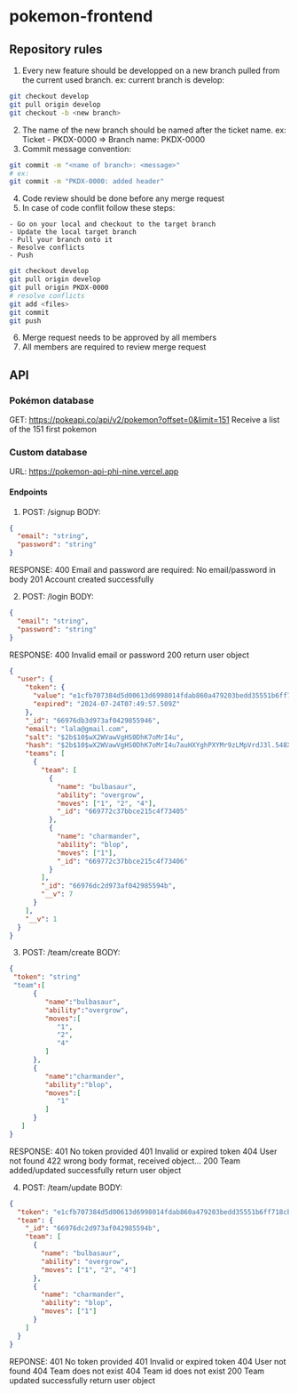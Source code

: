 # pokemon-frontend

## Repository rules

1. Every new feature should be developped on a new branch pulled from the current used branch. ex: current branch is develop:

```bash
git checkout develop
git pull origin develop
git checkout -b <new branch>
```

2. The name of the new branch should be named after the ticket name. ex: Ticket - PKDX-0000 => Branch name: PKDX-0000
3. Commit message convention:

```bash
git commit -m "<name of branch>: <message>"
# ex:
git commit -m "PKDX-0000: added header"
```

4. Code review should be done before any merge request
5. In case of code conflit follow these steps:

```
- Go on your local and checkout to the target branch
- Update the local target branch
- Pull your branch onto it
- Resolve conflicts
- Push
```

```bash
git checkout develop
git pull origin develop
git pull origin PKDX-0000
# resolve conflicts
git add <files>
git commit
git push
```

6. Merge request needs to be approved by all members
7. All members are required to review merge request

## API

### Pokémon database

GET: https://pokeapi.co/api/v2/pokemon?offset=0&limit=151
Receive a list of the 151 first pokemon

### Custom database

URL: https://pokemon-api-phi-nine.vercel.app

#### Endpoints

1. POST: /signup
   BODY:

```json
{
  "email": "string",
  "password": "string"
}
```

RESPONSE:
400 Email and password are required: No email/password in body
201 Account created successfully

2. POST: /login
   BODY:

```json
{
  "email": "string",
  "password": "string"
}
```

RESPONSE:
400 Invalid email or password
200 return user object

```json
{
  "user": {
    "token": {
      "value": "e1cfb707384d5d00613d6998014fdab860a479203bedd35551b6ff718cbe82bb",
      "expired": "2024-07-24T07:49:57.509Z"
    },
    "_id": "66976db3d973af0429855946",
    "email": "lala@gmail.com",
    "salt": "$2b$10$wX2WVawVgHS0DhK7oMrI4u",
    "hash": "$2b$10$wX2WVawVgHS0DhK7oMrI4u7auHXYghPXYMr9zLMpVrdJ3l.548X0m",
    "teams": [
      {
        "team": [
          {
            "name": "bulbasaur",
            "ability": "overgrow",
            "moves": ["1", "2", "4"],
            "_id": "669772c37bbce215c4f73405"
          },
          {
            "name": "charmander",
            "ability": "blop",
            "moves": ["1"],
            "_id": "669772c37bbce215c4f73406"
          }
        ],
        "_id": "66976dc2d973af042985594b",
        "__v": 7
      }
    ],
    "__v": 1
  }
}
```

3. POST: /team/create
   BODY:

```json
{
 "token": "string"
 "team":[
      {
         "name":"bulbasaur",
         "ability":"overgrow",
         "moves":[
            "1",
            "2",
            "4"
         ]
      },
      {
         "name":"charmander",
         "ability":"blop",
         "moves":[
            "1"
         ]
      }
   ]
}
```

RESPONSE:
401 No token provided
401 Invalid or expired token
404 User not found
422 wrong body format, received object...
200 Team added/updated successfully return user object

4. POST: /team/update
   BODY:

```json
{
  "token": "e1cfb707384d5d00613d6998014fdab860a479203bedd35551b6ff718cbe82bb",
  "team": {
    "_id": "66976dc2d973af042985594b",
    "team": [
      {
        "name": "bulbasaur",
        "ability": "overgrow",
        "moves": ["1", "2", "4"]
      },
      {
        "name": "charmander",
        "ability": "blop",
        "moves": ["1"]
      }
    ]
  }
}
```

REPONSE:
401 No token provided
401 Invalid or expired token
404 User not found
404 Team does not exist
404 Team id does not exist
200 Team updated successfully return user object
